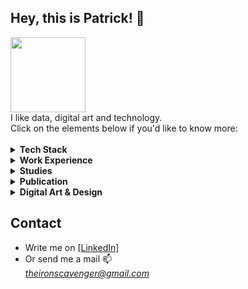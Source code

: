 ## Hey, this is Patrick! 👋
<a href="https://de.linkedin.com/in/ironscavenger">
      <img src="https://profile-images.xing.com/images/0ffc572fbbdf235fc7c53730aabd7c65-2/patrick-hausmann.1024x1024.jpg" width = 120>
</a>
<br>
I like data, digital art and technology.<br>
Click on the elements below if you'd like to know more:<br>
<br>
<!-- TECH STACK -->
<details>
 <summary><b>Tech Stack</b></summary>
 <br>
 <i>Click on the images to get to the official websites.</i><br>
 <br>
 <table>
  <tr>
    <td>
      <a href="https://www.python.org/">
      <img src="https://upload.wikimedia.org/wikipedia/commons/thumb/c/c3/Python-logo-notext.svg/1869px-Python-logo-notext.svg.png" height = 60>
      </a>
    </td>
    <td>
      <b>Python</b><br>
      I'm using Python for data-engineering and analysis. This includes (among others):<br>
      <i>Pandas, Numpy, SKlearn, BeautifulSoup, Selenium</i>
      <br>
    </td>
  </tr>
  <tr>
    <td>
      <a href="https://de.mathworks.com/?s_tid=gn_logo">
      <img src="https://upload.wikimedia.org/wikipedia/commons/thumb/2/21/Matlab_Logo.png/1144px-Matlab_Logo.png" height = 60>
      </a>
    </td>
    <td>
      <b>MATLAB & Simulink</b><br>
      MATLAB & Simulink have been my main-tools while working in engineering and research.<br>
      I have also taught several courses on MATLAB for engineering students.<br>
    </td>
  </tr>
  <tr>
    <td>
      <a href="https://www.sidefx.com/products/houdini/">
      <img src="https://upload.wikimedia.org/wikipedia/commons/1/15/Houdini3D_icon.png" width = 60>
      </a>
    </td>
    <td>
      <b>Houdini</b><br>
      Houdini is my main tool for everything related to design and animation.<br>
      It's prodecural nature also makes it an ideal candidate for automating design processess and work with data.<br>
      You can find examples of both professional and personal projects on my <a href="https://www.behance.com/ironscavenger">[Behance-portfolio]</a>.
    </td>
  </tr>
</table>
</details>
<!-- WORK EXPERIENCE -->
<details>
 <summary><b>Work Experience</b></summary>
 <br>
 <i>I've worked in a few different fields already. Here's an excerpt:</i><br>
 <br>
 <table>
  <tr>
    <td>
      <a href="https://www.ford.de">
      <img src="https://www.ford.de/content/dam/guxeu/global-shared/header/ford_oval_blue_logo.svg" width = 160>
      </a>
    </td>
    <td>
      JAN 2022 - DEZ 2023<br>
      <b>Visual Artist/Motion Designer</b><br>
      <i>Ford Motor Company / Cologne Design Center</i><br>
    </td>
  </tr>
  <tr>
    <td>
      <a href="https://www.h-brs.de/">
      <img src="https://www.h-brs.de/sites/default/files/styles/download_web_quality_max_800x800/public/teaser/h-brs_logo_fuers_web_erweitert.jpg?itok=2qePlQ0b&t=0388" width = 160>
      </a>
    </td>
    <td>
      2015 - 2021<br>
      <b>Scientific Employee and Lecturer</b><br>
      <i>Bonn-Rhein-Sieg University of Applied Sciences</i><br>
    </td>
  </tr>
  <tr>
    <td>
      <a href="https://www.h-brs.de/de/ewave">
      <img src="https://www.h-brs.de/sites/default/files/styles/hresize817x545_32/public/teaser/ewave-logo.jpg.webp?itok=Wc7yp65z&t=d647" width = 160>
      </a>
    </td>
    <td>
      2014 - 2015<br>
      <b>Scientific Assistant</b><br>
      <i>Bonn-Rhein-Sieg University of Applied Sciences - Research-project "E-Wave"</i><br>
    </td>
  </tr>
</table>
</details>
<!-- ----- STUDIES ----- -->
<details>
 <summary><b>Studies</b></summary>
 <br>
 <table>
  <tr>
    <td>
      <a href="https://www.wbscodingschool.com/">
      <img src="https://www.wbscodingschool.com/wp-content/uploads/2023/10/WBSCS-Red-logo.webp" width = 160>
      </a>
    </td>
    <td>
      FEB 2024 - JUN 2024<br>
      <b>Data Science Bootcamp</b><br>
      <i>WBS Coding School Berlin</i><br>
    </td>
  </tr>
  <tr>
    <td>
      <a href="https://www.h-brs.de/">
      <img src="https://www.h-brs.de/sites/default/files/styles/download_web_quality_max_800x800/public/teaser/h-brs_logo_fuers_web_erweitert.jpg?itok=2qePlQ0b&t=0388" width = 160>
      </a>
    </td>
    <td>
      2014 - 2015<br>
      <b>Master of Engineering (Mechatronics)</b><br>
      <i>Bonn-Rhein-Sieg University of Applied Sciences</i><br>
      Final grade: 1.5<br>
      <i>Thesis: Numerical simulation of pumps in water supply networks and optimization of energy efficiency</i><br>
    </td>
  </tr>
  <tr>
    <td>
      <a href="https://www.h-brs.de/">
      <img src="https://www.h-brs.de/sites/default/files/styles/download_web_quality_max_800x800/public/teaser/h-brs_logo_fuers_web_erweitert.jpg?itok=2qePlQ0b&t=0388" width = 160>
      </a>
    </td>
    <td>
      2010 - 2014<br>
      <b>Bachelor of Engineering (Mechatronics)</b><br>
      <i>Bonn-Rhein-Sieg University of Applied Sciences</i><br>
      Final grade: 2.0<br>
      <i>Thesis: Development of a Temperature Control Concept for the Low-Pressure Media Circuit of a Polyurethane Metering Machine</i><br>
    </td>
  </tr>
</table>
</details>
<!-- PUBLICATION -->
<details>
 <summary><b>Publication</b></summary>
 <br>
 <table>
  <tr>
    <td>
      <a href="https://ems.press/books/esiam/179">
      <img src="https://ems.press/_next/image?url=https%3A%2F%2Fcontent.ems.press%2Fassets%2Fpublic%2Fimages%2Fbooks%2Fcover-179.jpg&w=640&q=90" width = 100>
      </a>
    </td>
    <td>
      Author and co-author of the chapters <b><i>demand forecast</i></b> and <b><i>setup of simulation model and calibration</i></b> in:<br>
      <br>
      <b>Decision Support Systems for Water Supply Systems</b><br>
      European Mathematical Society<br>
      ISBN 978-3-03719-207-8<br>
    </td>
  </tr>
</table>
</details>
<!-- ----- DIGITAL ART ----- -->
<details>
 <summary><b>Digital Art & Design</b></summary>
 <br>
 <i>See examples in my porfolio linked below:</i><br>
 <br>
 <table>
  <tr>
    <td>
      <a href="https://www.behance.com/ironscavenger">
      <img src="https://mir-s3-cdn-cf.behance.net/project_modules/1400/0a1d63128345459.615459c878ae3.png" width = 240>
      </a>
    </td>
    <td>
      Behance Portfolio<br>
      <a href="https://www.behance.com/ironscavenger">[Link]</a>
    </td>
  </tr>
  <tr>
    <td>
      <a href="https://www.instagram.com/ironscavenger">
      <img src="https://mir-s3-cdn-cf.behance.net/project_modules/fs/60e61e176368085.64c3718f136a6.png" width = 240>
      </a>
    </td>
    <td>
      Instagram Channel<br>
      <a href="https://www.instagram.com/ironscavenger">[Link]</a>
    </td>
  </tr>
</table>
</details>

## Contact
- Write me on <a href="https://de.linkedin.com/in/ironscavenger">[LinkedIn]</a><br>
- Or send me a mail 📫<br>
  <i>theironscavenger@gmail.com</i><br>
  
<!--
**irnscvngr/irnscvngr** is a ✨ _special_ ✨ repository because its `README.md` (this file) appears on your GitHub profile.

Here are some ideas to get you started:

- 🔭 I’m currently working on ...
- 🌱 I’m currently learning ...
- 👯 I’m looking to collaborate on ...
- 🤔 I’m looking for help with ...
- 💬 Ask me about ...
- 📫 How to reach me: ...
- 😄 Pronouns: ...
- ⚡ Fun fact: ...
-->
